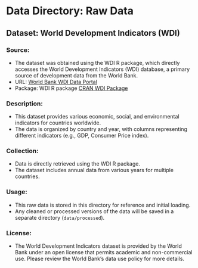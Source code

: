# Data Directory: Raw Data

## Dataset: World Development Indicators (WDI)

### Source:

* The dataset was obtained using the WDI R package, which directly accesses the 
World Development Indicators (WDI) database, a primary source of development data from the World Bank.
* URL: [World Bank WDI Data Portal](https://databank.worldbank.org/source/world-development-indicators)
* Package: WDI R package [CRAN WDI Package](https://cran.r-project.org/package=WDI)

### Description:

* This dataset provides various economic, social, and environmental indicators 
for countries worldwide.
* The data is organized by country and year, with columns representing different
indicators (e.g., GDP, Consumer Price index).

### Collection:

* Data is directly retrieved using the WDI R package.
* The dataset includes annual data from various years for multiple countries.

### Usage:

* This raw data is stored in this directory for reference and initial loading.
* Any cleaned or processed versions of the data will be saved in a separate
directory (`data/processed`).

### License:

* The World Development Indicators dataset is provided by the World Bank under
an open license that permits academic and non-commercial use. Please review the
World Bank’s data use policy for more details.
